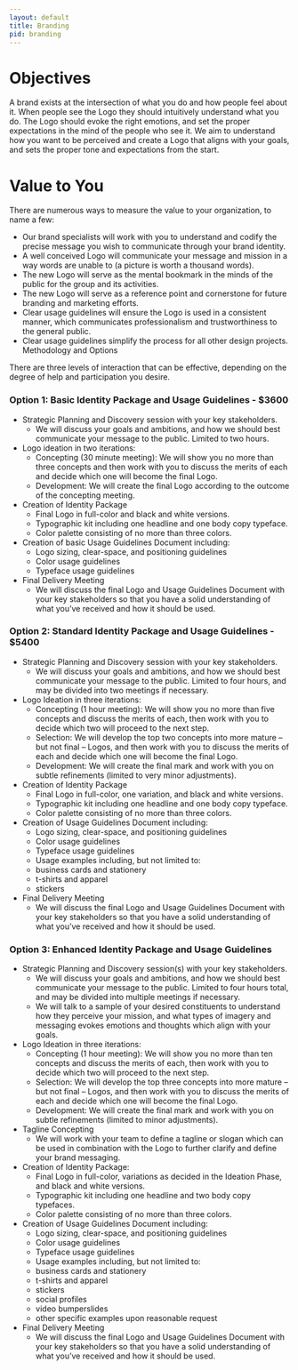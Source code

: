 ```yaml
---
layout: default
title: Branding
pid: branding
---
```


# Objectives
A brand exists at the intersection of what you do and how people feel about it. When people see the Logo they should intuitively understand what you do. The Logo should evoke the right emotions, and set the proper expectations in the mind of the people who see it.
We aim to understand how you want to be perceived and create a Logo that aligns with your goals, and sets the proper tone and expectations from the start.

# Value to You
There are numerous ways to measure the value to your organization, to name a few:

* Our brand specialists will work with you to understand and codify the precise message you wish to communicate through your brand identity.
* A well conceived Logo will communicate your message and mission in a way words are unable to (a picture is worth a thousand words).
* The new Logo will serve as the mental bookmark in the minds of the public for the group and its activities.
* The new Logo will serve as a reference point and cornerstone for future branding and marketing efforts.
* Clear usage guidelines will ensure the Logo is used in a consistent manner, which communicates professionalism and trustworthiness to the general public.
* Clear usage guidelines simplify the process for all other design projects. Methodology and Options

There are three levels of interaction that can be effective, depending on the degree of help and participation you desire.

### Option 1: Basic Identity Package and Usage Guidelines - $3600
* Strategic Planning and Discovery session with your key stakeholders.
	* We will discuss your goals and ambitions, and how we should best communicate your message to the public. Limited to two hours.
* Logo ideation in two iterations:
	* Concepting (30 minute meeting): We will show you no more than three concepts and then work with you to discuss the merits of each and decide which one will become the final Logo.
	* Development: We will create the final Logo according to the outcome of the concepting meeting.
* Creation of Identity Package
	* Final Logo in full-color and black and white versions.
	* Typographic kit including one headline and one body copy typeface.
	* Color palette consisting of no more than three colors.
* Creation of basic Usage Guidelines Document including:
	* Logo sizing, clear-space, and positioning guidelines
	* Color usage guidelines
	* Typeface usage guidelines
* Final Delivery Meeting
	* We will discuss the final Logo and Usage Guidelines Document with your key stakeholders so that you have a solid understanding of what you’ve received and how it should be used.

### Option 2: Standard Identity Package and Usage Guidelines - $5400
* Strategic Planning and Discovery session with your key stakeholders.
	* We will discuss your goals and ambitions, and how we should best communicate your message to the public. Limited to four hours, and may be divided into two meetings if necessary.
* Logo Ideation in three iterations:
	* Concepting (1 hour meeting): We will show you no more than five concepts and discuss the merits of each, then work with you to decide which two will proceed to the next step.
	* Selection: We will develop the top two concepts into more mature – but not final – Logos, and then work with you to discuss the merits of each and decide which one will become the final Logo.
	* Development: We will create the final mark and work with you on subtle refinements (limited to very minor adjustments).
* Creation of Identity Package
	* Final Logo in full-color, one variation, and black and white versions.
	* Typographic kit including one headline and one body copy typeface.
	* Color palette consisting of no more than three colors.
* Creation of Usage Guidelines Document including:
	* Logo sizing, clear-space, and positioning guidelines
	* Color usage guidelines
	* Typeface usage guidelines
	* Usage examples including, but not limited to:
    * business cards and stationery
    * t-shirts and apparel
    * stickers
* Final Delivery Meeting
	* We will discuss the final Logo and Usage Guidelines Document with your key stakeholders so that you have a solid understanding of what you’ve received and how it should be used.

### Option 3: Enhanced Identity Package and Usage Guidelines
* Strategic Planning and Discovery session(s) with your key stakeholders.
	* We will discuss your goals and ambitions, and how we should best communicate your message to the public. Limited to four hours total, and may be divided into multiple meetings if necessary.
	* We will talk to a sample of your desired constituents to understand how they perceive your mission, and what types of imagery and messaging evokes emotions and thoughts which align with your goals.
* Logo Ideation in three iterations:
	* Concepting (1 hour meeting): We will show you no more than ten concepts and discuss the merits of each, then work with you to decide which two will proceed to the next step.
	* Selection: We will develop the top three concepts into more mature – but not final – Logos, and then work with you to discuss the merits of each and decide which one will become the final Logo.
	* Development: We will create the final mark and work with you on subtle refinements (limited to minor adjustments).
* Tagline Concepting
	* We will work with your team to define a tagline or slogan which can be used in combination with the Logo to further clarify and define your brand messaging.
* Creation of Identity Package:
	* Final Logo in full-color, variations as decided in the Ideation Phase, and black and white versions.
	* Typographic kit including one headline and two body copy typefaces.
	* Color palette consisting of no more than three colors.
* Creation of Usage Guidelines Document including:
	* Logo sizing, clear-space, and positioning guidelines
	* Color usage guidelines
	* Typeface usage guidelines
	* Usage examples including, but not limited to:
    * business cards and stationery
    * t-shirts and apparel
    * stickers
    * social profiles
    * video bumperslides
    * other specific examples upon reasonable request
* Final Delivery Meeting
	* We will discuss the final Logo and Usage Guidelines Document with your key stakeholders so that you have a solid understanding of what you’ve received and how it should be used.